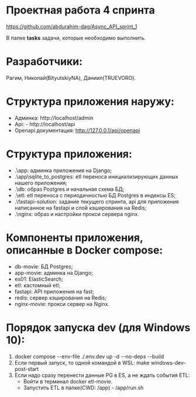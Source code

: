 # Проектная работа 4 спринта
https://github.com/abdurahim-dag/Async_API_sprint_1

В папке **tasks** задачи, которые необходимо выполнить.

# Разработчики:
Рагим, Николай(BityutskiyNA), Даниил(TRUEVORO).

# Структура приложения наружу:
- Админка: http://localhost/admin
- Api: - http://localhost/api
- Openapi документация: http://127.0.0.1/api/openapi

# Структура приложения:
- .\app: админка приложения на Django;
- .\app\sqlite_to_postgres: etl переноса инициализирующих данных нашего приложения;
- .\db: образ Postgres и начальная схема БД;
- .\etl: etl переноса с периодичностью БД Postgres в индексы ES;
- .\fastapi-solution: задание текущего спринта, api для приложения написанное на fastapi и слой кэширования на Redis;
- .\nginx: образ и настройки прокси сервера nginx. 

# Компоненты приложения, описанные в Docker compose:
- db-movie: БД Postgres;
- app-movie: админка на Django;
- es01: ElasticSearch;
- etl: кастомный etl;
- fastapi: API приложения на fast;
- redis: сервер кэширования на Redis;
- nginx-movie: прокси сервер на Nginx.

# Порядок запуска dev (для Windows 10):
1. docker compose --env-file ./.env.dev up -d --no-deps --build
2. Если первый запуск, то одной командой в WSL: make windows-dev-post-start
3. Если надо сразу перенести данные PG в ES, а не ждать события ETL:
   - Войти в терминал docker etl-movie.
   - Запустить ETL в папке(CWD: /app) - /app/run.sh
